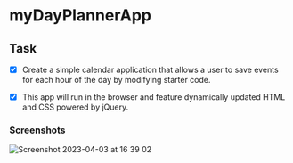 # myDayPlannerApp



## Task

-[x] Create a simple calendar application that allows a user to save events for each hour of the day by modifying starter code.
-[x] This app will run in the browser and feature dynamically updated HTML and CSS powered by jQuery.






### Screenshots


![Screenshot 2023-04-03 at 16 39 02](https://user-images.githubusercontent.com/125808990/229560237-a8504e8f-c413-49ea-ab4d-59b3d97f1481.png)



